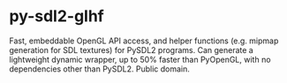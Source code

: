 # py-sdl2-glhf
Fast, embeddable OpenGL API access, and helper functions (e.g. mipmap generation for SDL textures) for PySDL2 programs.  Can generate a lightweight dynamic wrapper, up to 50% faster than PyOpenGL, with no dependencies other than PySDL2.  Public domain.
